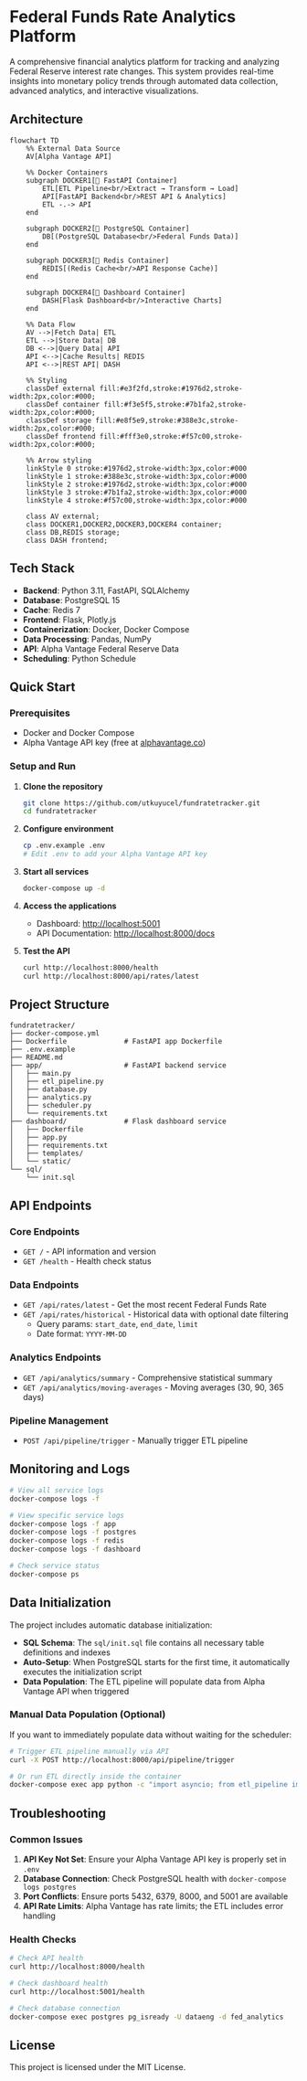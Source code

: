 # Federal Funds Rate Analytics Platform

A comprehensive financial analytics platform for tracking and analyzing Federal Reserve interest rate changes. This system provides real-time insights into monetary policy trends through automated data collection, advanced analytics, and interactive visualizations.

## Architecture

```mermaid
flowchart TD
    %% External Data Source
    AV[Alpha Vantage API]
    
    %% Docker Containers
    subgraph DOCKER1[🐳 FastAPI Container]
        ETL[ETL Pipeline<br/>Extract → Transform → Load]
        API[FastAPI Backend<br/>REST API & Analytics]
        ETL -.-> API
    end
    
    subgraph DOCKER2[🐳 PostgreSQL Container]
        DB[(PostgreSQL Database<br/>Federal Funds Data)]
    end
    
    subgraph DOCKER3[🐳 Redis Container]
        REDIS[(Redis Cache<br/>API Response Cache)]
    end
    
    subgraph DOCKER4[🐳 Dashboard Container]
        DASH[Flask Dashboard<br/>Interactive Charts]
    end
    
    %% Data Flow
    AV -->|Fetch Data| ETL
    ETL -->|Store Data| DB
    DB <-->|Query Data| API
    API <-->|Cache Results| REDIS
    API <-->|REST API| DASH
    
    %% Styling
    classDef external fill:#e3f2fd,stroke:#1976d2,stroke-width:2px,color:#000;
    classDef container fill:#f3e5f5,stroke:#7b1fa2,stroke-width:2px,color:#000;
    classDef storage fill:#e8f5e9,stroke:#388e3c,stroke-width:2px,color:#000;
    classDef frontend fill:#fff3e0,stroke:#f57c00,stroke-width:2px,color:#000;
    
    %% Arrow styling
    linkStyle 0 stroke:#1976d2,stroke-width:3px,color:#000
    linkStyle 1 stroke:#388e3c,stroke-width:3px,color:#000
    linkStyle 2 stroke:#1976d2,stroke-width:3px,color:#000
    linkStyle 3 stroke:#7b1fa2,stroke-width:3px,color:#000
    linkStyle 4 stroke:#f57c00,stroke-width:3px,color:#000
    
    class AV external;
    class DOCKER1,DOCKER2,DOCKER3,DOCKER4 container;
    class DB,REDIS storage;
    class DASH frontend;
```

## Tech Stack

- **Backend**: Python 3.11, FastAPI, SQLAlchemy
- **Database**: PostgreSQL 15
- **Cache**: Redis 7
- **Frontend**: Flask, Plotly.js
- **Containerization**: Docker, Docker Compose
- **Data Processing**: Pandas, NumPy
- **API**: Alpha Vantage Federal Reserve Data
- **Scheduling**: Python Schedule

## Quick Start

### Prerequisites

- Docker and Docker Compose
- Alpha Vantage API key (free at [alphavantage.co](https://www.alphavantage.co/support/#api-key))

### Setup and Run

1. **Clone the repository**

   ```bash
   git clone https://github.com/utkuyucel/fundratetracker.git
   cd fundratetracker
   ```

2. **Configure environment**

   ```bash
   cp .env.example .env
   # Edit .env to add your Alpha Vantage API key
   ```

3. **Start all services**

   ```bash
   docker-compose up -d
   ```

4. **Access the applications**

   - Dashboard: [http://localhost:5001](http://localhost:5001)
   - API Documentation: [http://localhost:8000/docs](http://localhost:8000/docs)

5. **Test the API**

   ```bash
   curl http://localhost:8000/health
   curl http://localhost:8000/api/rates/latest
   ```

## Project Structure

```
fundratetracker/
├── docker-compose.yml
├── Dockerfile              # FastAPI app Dockerfile
├── .env.example
├── README.md
├── app/                    # FastAPI backend service
│   ├── main.py
│   ├── etl_pipeline.py
│   ├── database.py
│   ├── analytics.py
│   ├── scheduler.py
│   └── requirements.txt
├── dashboard/              # Flask dashboard service
│   ├── Dockerfile
│   ├── app.py
│   ├── requirements.txt
│   ├── templates/
│   └── static/
└── sql/
    └── init.sql
```

## API Endpoints

### Core Endpoints

- `GET /` - API information and version
- `GET /health` - Health check status

### Data Endpoints

- `GET /api/rates/latest` - Get the most recent Federal Funds Rate
- `GET /api/rates/historical` - Historical data with optional date filtering
  - Query params: `start_date`, `end_date`, `limit`
  - Date format: `YYYY-MM-DD`

### Analytics Endpoints

- `GET /api/analytics/summary` - Comprehensive statistical summary
- `GET /api/analytics/moving-averages` - Moving averages (30, 90, 365 days)

### Pipeline Management

- `POST /api/pipeline/trigger` - Manually trigger ETL pipeline

## Monitoring and Logs

```bash
# View all service logs
docker-compose logs -f

# View specific service logs
docker-compose logs -f app
docker-compose logs -f postgres
docker-compose logs -f redis
docker-compose logs -f dashboard

# Check service status
docker-compose ps
```

## Data Initialization

The project includes automatic database initialization:

- **SQL Schema**: The `sql/init.sql` file contains all necessary table definitions and indexes
- **Auto-Setup**: When PostgreSQL starts for the first time, it automatically executes the initialization script
- **Data Population**: The ETL pipeline will populate data from Alpha Vantage API when triggered

### Manual Data Population (Optional)

If you want to immediately populate data without waiting for the scheduler:

```bash
# Trigger ETL pipeline manually via API
curl -X POST http://localhost:8000/api/pipeline/trigger

# Or run ETL directly inside the container
docker-compose exec app python -c "import asyncio; from etl_pipeline import FedRateETL; asyncio.run(FedRateETL().run_pipeline())"
```

## Troubleshooting

### Common Issues

1. **API Key Not Set**: Ensure your Alpha Vantage API key is properly set in `.env`
2. **Database Connection**: Check PostgreSQL health with `docker-compose logs postgres`
3. **Port Conflicts**: Ensure ports 5432, 6379, 8000, and 5001 are available
4. **API Rate Limits**: Alpha Vantage has rate limits; the ETL includes error handling

### Health Checks

```bash
# Check API health
curl http://localhost:8000/health

# Check dashboard health  
curl http://localhost:5001/health

# Check database connection
docker-compose exec postgres pg_isready -U dataeng -d fed_analytics
```

## License

This project is licensed under the MIT License.

